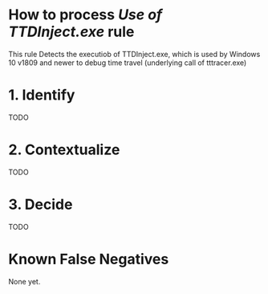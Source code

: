 # How to process *Use of TTDInject.exe* rule
This rule Detects the executiob of TTDInject.exe, which is used by Windows 10 v1809 and newer to debug time travel (underlying call of tttracer.exe)

# 1. Identify
TODO

# 2. Contextualize
TODO

# 3. Decide
TODO

# Known False Negatives
None yet.
